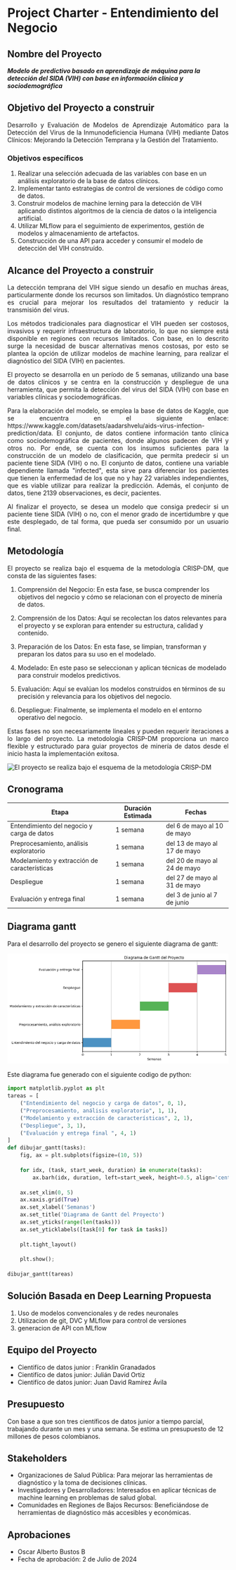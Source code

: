 # Project Charter - Entendimiento del Negocio

## Nombre del Proyecto

**_Modelo de predictivo basado en aprendizaje de máquina para la detección del SIDA (VIH) con base en información clínica y sociodemográfica_**

## **Objetivo del Proyecto a construir**
<p align="justify">
Desarrollo y Evaluación de Modelos de Aprendizaje Automático para la Detección del Virus de la Inmunodeficiencia Humana (VIH) mediante Datos Clínicos: Mejorando la Detección Temprana y la Gestión del Tratamiento.
</p>

### **Objetivos específicos**

1. Realizar una selección adecuada de las variables con base en un análisis exploratorio de la base de datos clínicos. 
2. Implementar tanto estrategias de control de versiones de código como de datos.
3. Construir modelos de machine lerning para la detección de VIH aplicando distintos algoritmos de la ciencia de datos o la inteligencia artificial. 
4. Utilizar MLflow para el seguimiento de experimentos, gestión de modelos y almacenamiento de artefactos.
5. Construcción de una API para acceder y consumir el modelo de detección del VIH construído. 



## Alcance del Proyecto a construir
<p align="justify">
La detección temprana del VIH sigue siendo un desafío en muchas áreas, particularmente donde los recursos son limitados. Un diagnóstico temprano es crucial para mejorar los resultados del tratamiento y reducir la transmisión del virus.
</p>

<p align="justify">
Los métodos tradicionales para diagnosticar el VIH pueden ser costosos, invasivos y requerir infraestructura de laboratorio, lo que no siempre está disponible en regiones con recursos limitados. Con base, en lo descrito surge la necesidad de buscar alternativas menos costosas, por esto se plantea la opción de utilizar modelos de machine learning, para realizar el diagnóstico del SIDA (VIH) en pacientes.
</p>

<p align="justify">
El proyecto se desarrolla en un período de 5 semanas, utilizando una base de datos clínicos y se centra en la construcción y despliegue de una herramienta, que permita la detección del virus del SIDA (VIH) con base en variables clínicas y sociodemográficas.  
</p>

<p align="justify">
Para la elaboración del modelo, se emplea la base de datos de Kaggle, que se encuentra en el siguiente enlace: https://www.kaggle.com/datasets/aadarshvelu/aids-virus-infection-prediction/data. El conjunto, de datos contiene información tanto clínica como sociodemográfica de pacientes, donde algunos padecen de VIH y otros no. Por ende, se cuenta con los insumos suficientes para la construcción de un modelo de clasificación, que permita predecir si un paciente tiene SIDA (VIH) o no. El conjunto de datos, contiene una variable dependiente llamada "infected", esta sirve para diferenciar los pacientes que tienen la enfermedad de los que no y hay 22 variables independientes, que es viable utilizar para realizar la predicción. Además, el conjunto de datos, tiene 2139 observaciones, es decir, pacientes. 
</p>

<p align="justify">
Al finalizar el proyecto, se desea un modelo que consiga predecir si un paciente tiene SIDA (VIH) o no, con el menor grado de incertidumbre y que este desplegado, de tal forma, que pueda ser consumido por un usuario final. 
</p>

## Metodología
<p align="justify">
El proyecto se realiza bajo el esquema de la metodología CRISP-DM, que consta de las siguientes fases: 

1. Comprensión del Negocio: En esta fase, se busca comprender los objetivos del negocio y cómo se relacionan con el proyecto de minería de datos.

2. Comprensión de los Datos: Aquí se recolectan los datos relevantes para el proyecto y se exploran para entender su estructura, calidad y contenido. 

3. Preparación de los Datos: En esta fase, se limpian, transforman y preparan los datos para su uso en el modelado. 

4. Modelado: En este paso se seleccionan y aplican técnicas de modelado para construir modelos predictivos.

5. Evaluación: Aquí se evalúan los modelos construidos en términos de su precisión y relevancia para los objetivos del negocio.

6. Despliegue: Finalmente, se implementa el modelo en el entorno operativo del negocio. 
</p>
<p align="justify">
Estas fases no son necesariamente lineales y pueden requerir iteraciones a lo largo del proyecto. La metodología CRISP-DM proporciona un marco flexible y estructurado para guiar proyectos de minería de datos desde el inicio hasta la implementación exitosa.
</p>

![El proyecto se realiza bajo el esquema de la metodología CRISP-DM](https://upload.wikimedia.org/wikipedia/commons/b/b9/CRISP-DM_Process_Diagram.png)


## Cronograma

| Etapa | Duración Estimada | Fechas |
|------|---------|-------|
| Entendimiento del negocio y carga de datos | 1 semana | del 6 de mayo al 10 de mayo |
| Preprocesamiento, análisis exploratorio | 1 semana | del 13 de mayo al 17 de mayo |
| Modelamiento y extracción de características | 1 semana | del 20 de mayo al 24 de mayo |
| Despliegue | 1 semana | del 27 de mayo al 31 de mayo |
| Evaluación y entrega final | 1 semana | del 3 de junio al 7 de junio |

## Diagrama gantt

Para el desarrollo del proyecto se genero el siguiente diagrama de gantt:

![Diagrama de Gantt](Diagrama.png)

Este diagrama fue generado con el siguiente codigo de python:

```python
import matplotlib.pyplot as plt
tareas = [
    ("Entendimiento del negocio y carga de datos", 0, 1),
    ("Preprocesamiento, análisis exploratorio", 1, 1),
    ("Modelamiento y extracción de características", 2, 1),
    ("Despliegue", 3, 1),
    ("Evaluación y entrega final ", 4, 1)
]
def dibujar_gantt(tasks):
    fig, ax = plt.subplots(figsize=(10, 5))

    for idx, (task, start_week, duration) in enumerate(tasks):
        ax.barh(idx, duration, left=start_week, height=0.5, align='center', alpha=0.8)

    ax.set_xlim(0, 5)
    ax.xaxis.grid(True)
    ax.set_xlabel('Semanas')
    ax.set_title('Diagrama de Gantt del Proyecto')
    ax.set_yticks(range(len(tasks)))
    ax.set_yticklabels([task[0] for task in tasks])

    plt.tight_layout()

    plt.show();

dibujar_gantt(tareas)

```

## Solución Basada en Deep Learning Propuesta

1. Uso de modelos convencionales y de redes neuronales
2. Utilizacion de git, DVC y MLflow para control de versiones
3. generacion de API con MLflow

## Equipo del Proyecto

- Cientifíco de datos junior : Franklin Granadados 
- Cientifíco de datos junior: Julián David Ortiz 
- Cientifíco de datos junior: Juan David Ramírez Ávila 

## Presupuesto

Con base a que son tres científicos de datos junior a tiempo parcial, trabajando durante un mes y una semana. Se estima un presupuesto de 12 millones de pesos colombianos.

## Stakeholders

- Organizaciones de Salud Pública: Para mejorar las herramientas de diagnóstico y la toma de decisiones clínicas.
- Investigadores y Desarrolladores: Interesados en aplicar técnicas de machine learning en problemas de salud global.
- Comunidades en Regiones de Bajos Recursos: Beneficiándose de herramientas de diagnóstico más accesibles y económicas.

## Aprobaciones

- Oscar Alberto Bustos B
- Fecha de aprobación: 2 de Julio de 2024
